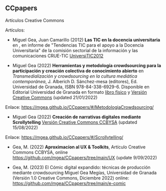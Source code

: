 ## CCpapers
Artículos Creative Commons 




Artículos:

* Miguel Gea, Juan Camarillo (2012) **Las TIC en la docencia universitaria** en , en informe de "Tendencias TIC para el apoyo a la Docencia Universitaria" de la comisión sectorial de la información y las comunicaciones CRUE-TIC [UniversiTIC2012](./TIC_DocenciaUniversitaria/readme.md)

 
* Miguel Gea (2022) **Herramientas y metodología crowdsourcing para la participación y creación colectiva de conocimiento abierto** en *Transmedialización y crowdsourcing en la cultura mediática contemporánea*, J. Alberich D.  Sánchez-mesa (editores),  Ed. Universidad de Granada, ISBN 978-84-338-6929-6. 
 Disponible en Editorial Universidad de Granada en formato [libro físico](https://editorial.ugr.es/libro/transmedializacion-y-crowdsourcing-en-la-cultura-mediatica-contemporanea_138830/) y [Versión Creative Commons](https://github.com/mgea/CCpapers/blob/main/MetodologiaCrowdsourcing/readme.md) (updated 21/01/2022)

Enlace:   https://mgea.github.io/CCpapers/#/MetodologiaCrowdsourcing/

 
 
* Miguel Gea (2022) **Creación de narrativas digitales mediante Scrollytelling** [Versión Creative Commons CCBYSA](https://github.com/mgea/CCpapers/blob/main/Scrollytelling/readme.md) (updated 15/08/2022)

Enlace: https://mgea.github.io/CCpapers/#/Scrollytelling/
 
* Gea, M. (2022) **Aproximacíon al UX & Toolkits**, Artículo Creative Commons CCBYSA, online https://github.com/mgea/CCpapers/tree/main/UX (update 9/09/2022)

* Gea, M. (2023) El Cómic digital expandido: técnicas de producción mediante crowdsourcing
Miguel Gea Megías, Universidad de Granada (Versión 1.0 Creative Commons, Diciembre 2022) online: https://github.com/mgea/CCpapers/tree/main/e-comic





 




